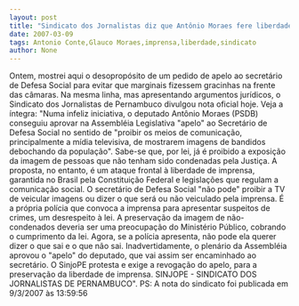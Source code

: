 ```yaml
---
layout: post
title: "Sindicato dos Jornalistas diz que Antônio Moraes fere liberdade de imprensa "
date: 2007-03-09
tags: Antonio Conte,Glauco Moraes,imprensa,liberdade,sindicato
author: None
---
```

Ontem, mostrei aqui o desopropósito de um pedido de apelo ao secretário de Defesa Social para evitar que marginais fizessem gracinhas na frente das câmaras. Na mesma linha, mas apresentando argumentos jurídicos, o Sindicato dos Jornalistas de Pernambuco divulgou nota oficial hoje. Veja a íntegra:
\"Numa infeliz iniciativa, o deputado Antônio Moraes (PSDB) conseguiu aprovar na Assembléia Legislativa \"apelo\" ao Secretário de Defesa Social no sentido de \"proibir os meios de comunicação, principalmente a mídia televisiva, de mostrarem imagens de bandidos debochando da população\". 
Sabe-se que, por lei, já é proibido a exposição da imagem de pessoas que não tenham sido condenadas pela Justiça. 
A proposta, no entanto, é um ataque frontal à liberdade de imprensa, garantida no Brasil pela Constituição Federal e legislações que regulam a comunicação social. 
O secretário de Defesa Social \"não pode\" proibir a TV de veicular imagens ou dizer o que será ou não veiculado pela imprensa. 
É a própria polícia que convoca a imprensa para apresentar suspeitos de crimes, um desrespeito à lei. 
A preservação da imagem de não-condenados deveria ser uma preocupação do Ministério Público, cobrando o cumprimento da lei. 
Agora, se a polícia apresenta, não pode ela querer dizer o que sai e o que não sai. Inadvertidamente, o plenário da Assembléia aprovou o \"apelo\" do deputado, que vai assim ser encaminhado ao secretário. 
O SinjoPE protesta e exige a revogação do apelo, para a preservação da liberdade de imprensa.
SINJOPE - SINDICATO DOS JORNALISTAS DE PERNAMBUCO\".
PS: A nota do sindicato foi publicada em 9/3/2007 às 13:59:56  